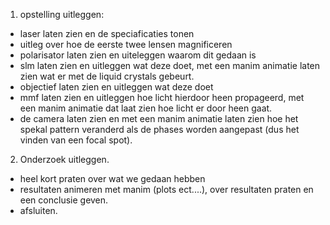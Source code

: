 1. opstelling uitleggen: 
- laser laten zien en de speciaficaties tonen 
- uitleg over hoe de eerste twee lensen magnificeren
- polarisator laten zien en uiteleggen waarom dit gedaan is
- slm laten zien en uitleggen wat deze doet, met een manim animatie laten zien wat er met de liquid crystals gebeurt.
- objectief laten zien en uitleggen wat deze doet
- mmf laten zien en uitleggen hoe licht hierdoor heen propageerd, met een manim animatie dat laat zien hoe licht er door heen gaat.
- de camera laten zien en met een manim animatie laten zien hoe het spekal pattern veranderd als de phases worden aangepast (dus het vinden van een focal spot).
2. Onderzoek uitleggen.
- heel kort praten over wat we gedaan hebben
- resultaten animeren met manim (plots ect....), over resultaten praten en een conclusie geven.
- afsluiten.